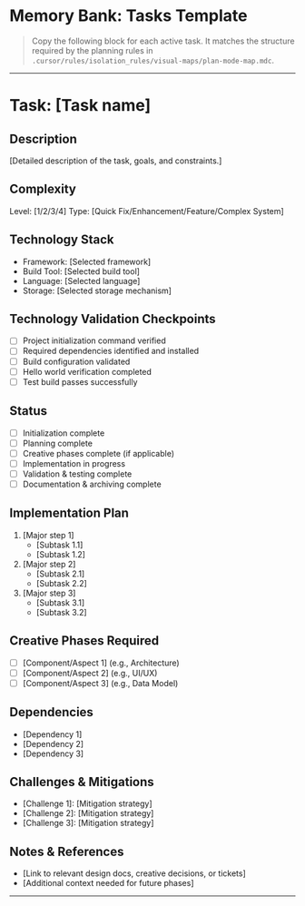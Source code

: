 # Memory Bank: Tasks Template

> Copy the following block for each active task. It matches the structure required by the planning rules in `.cursor/rules/isolation_rules/visual-maps/plan-mode-map.mdc`.

---

# Task: [Task name]

## Description
[Detailed description of the task, goals, and constraints.]

## Complexity
Level: [1/2/3/4]
Type: [Quick Fix/Enhancement/Feature/Complex System]

## Technology Stack
- Framework: [Selected framework]
- Build Tool: [Selected build tool]
- Language: [Selected language]
- Storage: [Selected storage mechanism]

## Technology Validation Checkpoints
- [ ] Project initialization command verified
- [ ] Required dependencies identified and installed
- [ ] Build configuration validated
- [ ] Hello world verification completed
- [ ] Test build passes successfully

## Status
- [ ] Initialization complete
- [ ] Planning complete
- [ ] Creative phases complete (if applicable)
- [ ] Implementation in progress
- [ ] Validation & testing complete
- [ ] Documentation & archiving complete

## Implementation Plan
1. [Major step 1]
   - [Subtask 1.1]
   - [Subtask 1.2]
2. [Major step 2]
   - [Subtask 2.1]
   - [Subtask 2.2]
3. [Major step 3]
   - [Subtask 3.1]
   - [Subtask 3.2]

## Creative Phases Required
- [ ] [Component/Aspect 1] (e.g., Architecture)
- [ ] [Component/Aspect 2] (e.g., UI/UX)
- [ ] [Component/Aspect 3] (e.g., Data Model)

## Dependencies
- [Dependency 1]
- [Dependency 2]
- [Dependency 3]

## Challenges & Mitigations
- [Challenge 1]: [Mitigation strategy]
- [Challenge 2]: [Mitigation strategy]
- [Challenge 3]: [Mitigation strategy]

## Notes & References
- [Link to relevant design docs, creative decisions, or tickets]
- [Additional context needed for future phases]

---
